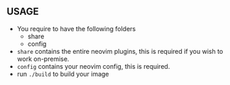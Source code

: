 ## USAGE
* You require to have the following folders
    - share
    - config
* `share` contains the entire neovim plugins, this is required if you wish to work on-premise.
* `config` contains your neovim config, this is required.
* run `./build` to build your image


